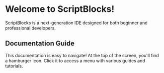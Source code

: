 # Welcome to ScriptBlocks!

ScriptBlocks is a next-generation IDE designed for both beginner and professional developers.

## Documentation Guide

This documentation is easy to navigate! At the top of the screen, you'll find a hamburger icon. Click it to access a menu with various guides and tutorials.